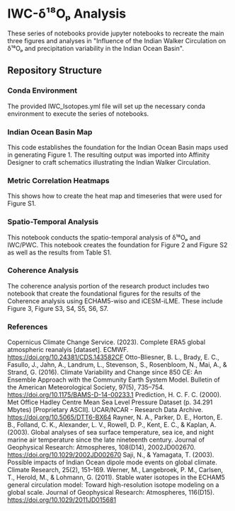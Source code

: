 # IWC-δ¹⁸Oₚ Analysis
These series of notebooks provide jupyter notebooks to recreate the main three figures and analyses in "Influence of the Indian Walker Circulation on δ¹⁸Oₚ and precipitation variability in the Indian Ocean Basin".
## Repository Structure
### Conda Environment
The provided IWC_Isotopes.yml file will set up the necessary conda environment to execute the series of notebooks.
### Indian Ocean Basin Map
This code establishes the foundation for the Indian Ocean Basin maps used in generating Figure 1. The resulting output was imported into Affinity Designer to craft schematics illustrating the Indian Walker Circulation. 
### Metric Correlation Heatmaps
This shows how to create the heat map and timeseries that were used for Figure S1.
### Spatio-Temporal Analysis
This notebook conducts the spatio-temporal analysis of δ¹⁸Oₚ and IWC/PWC. This notebook creates the foundation for Figure 2 and Figure S2 as well as the results from Table S1. 
### Coherence Analysis
The coherence analysis portion of the research product includes two notebook that create the foundational figures for the results of the Coherence analysis using ECHAM5-wiso and iCESM-iLME. 
These include Figure 3, Figure S3, S4, S5, S6, S7. 
### References
Copernicus Climate Change Service. (2023). Complete ERA5 global atmospheric reanalyis [dataset]. ECMWF. https://doi.org/10.24381/CDS.143582CF
Otto-Bliesner, B. L., Brady, E. C., Fasullo, J., Jahn, A., Landrum, L., Stevenson, S., Rosenbloom, N., Mai, A., & Strand, G. (2016). Climate Variability and Change since 850 CE: An Ensemble Approach with the Community Earth System Model. Bulletin of the American Meteorological Society, 97(5), 735–754. https://doi.org/10.1175/BAMS-D-14-00233.1
Prediction, H. C. F. C. (2000). Met Office Hadley Centre Mean Sea Level Pressure Dataset (p. 34.291 Mbytes) [Proprietary ASCII]. UCAR/NCAR - Research Data Archive. https://doi.org/10.5065/DTT6-BX64
Rayner, N. A., Parker, D. E., Horton, E. B., Folland, C. K., Alexander, L. V., Rowell, D. P., Kent, E. C., & Kaplan, A. (2003). Global analyses of sea surface temperature, sea ice, and night marine air temperature since the late nineteenth century. Journal of Geophysical Research: Atmospheres, 108(D14), 2002JD002670. https://doi.org/10.1029/2002JD002670
Saji, N., & Yamagata, T. (2003). Possible impacts of Indian Ocean dipole mode events on global climate. Climate Research, 25(2), 151–169.
Werner, M., Langebroek, P. M., Carlsen, T., Herold, M., & Lohmann, G. (2011). Stable water isotopes in the ECHAM5 general circulation model: Toward high-resolution isotope modeling on a global scale. Journal of Geophysical Research: Atmospheres, 116(D15). https://doi.org/10.1029/2011JD015681



